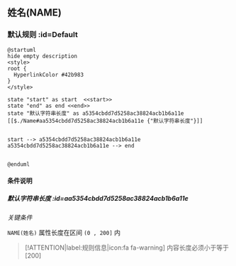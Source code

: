 ## 姓名(NAME) <!-- {docsify-ignore-all} -->

   

### 默认规则 :id=Default

```plantuml
@startuml
hide empty description
<style>
root {
  HyperlinkColor #42b983
}
</style>

state "start" as start  <<start>>
state "end" as end <<end>>
state "默认字符串长度" as a5354cbdd7d5258ac38824acb1b6a11e [[$./Name#aa5354cbdd7d5258ac38824acb1b6a11e {"默认字符串长度"}]]


start --> a5354cbdd7d5258ac38824acb1b6a11e 
a5354cbdd7d5258ac38824acb1b6a11e --> end 


@enduml
```

#### 条件说明

##### 默认字符串长度 :id=aa5354cbdd7d5258ac38824acb1b6a11e


*关键条件*


`NAME(姓名)` 属性长度在区间 `(0 , 200]` 内

> [!ATTENTION|label:规则信息|icon:fa fa-warning]
> 内容长度必须小于等于[200]







